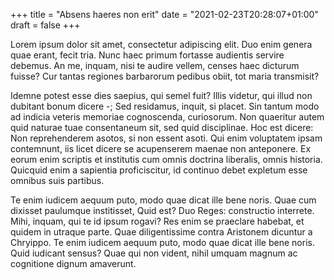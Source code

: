 +++
title = "Absens haeres non erit"
date = "2021-02-23T20:28:07+01:00"
draft = false
+++

Lorem ipsum dolor sit amet, consectetur adipiscing elit. Duo enim
genera quae erant, fecit tria. Nunc haec primum fortasse audientis
servire debemus. An me, inquam, nisi te audire vellem, censes haec
dicturum fuisse? Cur tantas regiones barbarorum pedibus obiit, tot
maria transmisit?

Idemne potest esse dies saepius, qui semel fuit? Illis videtur, qui
illud non dubitant bonum dicere -; Sed residamus, inquit, si
placet. Sin tantum modo ad indicia veteris memoriae cognoscenda,
curiosorum. Non quaeritur autem quid naturae tuae consentaneum sit,
sed quid disciplinae. Hoc est dicere: Non reprehenderem asotos, si non
essent asoti. Qui enim voluptatem ipsam contemnunt, iis licet dicere
se acupenserem maenae non anteponere. Ex eorum enim scriptis et
institutis cum omnis doctrina liberalis, omnis historia. Quicquid enim
a sapientia proficiscitur, id continuo debet expletum esse omnibus
suis partibus.

Te enim iudicem aequum puto, modo quae dicat ille bene noris. Quae cum
dixisset paulumque institisset, Quid est? Duo Reges: constructio
interrete. Mihi, inquam, qui te id ipsum rogavi? Res enim se praeclare
habebat, et quidem in utraque parte. Quae diligentissime contra
Aristonem dicuntur a Chryippo. Te enim iudicem aequum puto, modo quae
dicat ille bene noris. Quid iudicant sensus? Quae qui non vident,
nihil umquam magnum ac cognitione dignum amaverunt.
